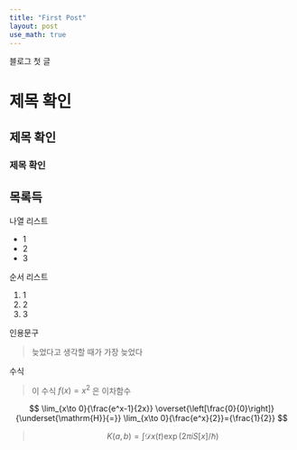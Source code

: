 ```yaml
---
title: "First Post"
layout: post
use_math: true
---
```


블로그 첫 글

# 제목 확인
## 제목 확인
### 제목 확인


## 목록득

나열 리스트

- 1
- 2
- 3

순서 리스트

1. 1
2. 2
3. 3

인용문구

> 늦었다고 생각할 때가 가장 늦었다

수식

> 이 수식 $f(x) = x^2$ 은 이차함수

$$
\lim_{x\to 0}{\frac{e^x-1}{2x}}
\overset{\left[\frac{0}{0}\right]}{\underset{\mathrm{H}}{=}}
\lim_{x\to 0}{\frac{e^x}{2}}={\frac{1}{2}}
$$

> $$ K(a,b) = \int \mathcal{D}x(t) \exp(2\pi i S[x]/\hbar) $$